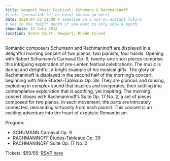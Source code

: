 ```yaml
---
title: Newport Music Festival: Schumann & Rachmaninoff
#link: (permalink to the event should go here)
date: 2018-07-22 11:00 # sometime in a not-so-distant future
# Set to the *NEXT* month if you want to only show a month
show-date: 22 July 2018
location: Ochre Court, Newport, Rhode Island
---
```


Romantic composers Schumann and Rachmaninoff are displayed in a delightful morning concert of two pianos, two pianists, four hands. Opening with Robert Schumann’s Carnaval Op. 9, twenty-one short pieces comprise this intriguing exploration of pre-Lenten festival celebrations. The music is daring and delightful, a bright example of his musical gifts. The glory of Rachmaninoff is displayed in the second half of the morning’s concert, beginning with Nine Études-Tableaux Op. 39. They are glorious and rousing, exploding in complex sound that inspires and invigorates, then settling into contemplative exploration that is soothing, yet inspiring. The morning concert closes with Rachmaninoff’s Suite Op. 17 No. 2, a set of pieces composed for two pianos. In each movement, the parts are intricately connected, demanding virtuosity from each pianist. This concert is an exciting adventure into the heart of exquisite Romanticism.

Program:

- SCHUMANN Carnaval Op. 9
- RACHMANINOFF Études-Tableaux Op. 39
- RACHMANINOFF Suite Op. 17 No. 2

Tickets: $50/55; [RSVP here]({{page.rsvp_link}})
